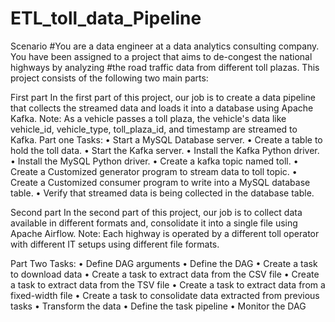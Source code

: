 # ETL_toll_data_Pipeline

Scenario
  #You are a data engineer at a data analytics consulting company. You have been assigned to a project that aims to de-congest the national highways by analyzing
  #the road traffic data from different toll plazas. This project consists of the following two main parts:

First part
  In the first part of this project, our job is to create a data pipeline that collects the streamed data and loads it into a database using Apache Kafka.
  Note: As a vehicle passes a toll plaza, the vehicle's data like vehicle_id, vehicle_type, toll_plaza_id, and timestamp are streamed to Kafka.
  Part one Tasks:
    • Start a MySQL Database server.
    •	Create a table to hold the toll data.
    •	Start the Kafka server.
    •	Install the Kafka Python driver.
    •	Install the MySQL Python driver.
    •	Create a kafka topic named toll.
    •	Create a Customized generator program to stream data to toll topic.
    •	Create a Customized consumer program to write into a MySQL database table.
    •	Verify that streamed data is being collected in the database table.



Second part
  In the second part of this project, our job is to collect data available in different formats and, consolidate it into a single file using Apache Airflow. 
  Note: Each highway is operated by a different toll operator with different IT setups using different file formats.
  
  Part Two Tasks:
    •	Define DAG arguments 
    •	Define the DAG 
    •	Create a task to download data 
    •	Create a task to extract data from the CSV file 
    •	Create a task to extract data from the TSV file 
    •	Create a task to extract data from a fixed-width file 
    •	Create a task to consolidate data extracted from previous tasks 
    •	Transform the data 
    •	Define the task pipeline 
    •	Monitor the DAG 

